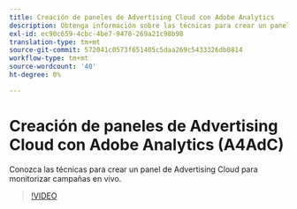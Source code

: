 ```yaml
---
title: Creación de paneles de Advertising Cloud con Adobe Analytics
description: Obtenga información sobre las técnicas para crear un panel de Advertising Cloud para la monitorización de campañas en directo
exl-id: ec90c659-4cbc-4be7-9478-269a21c98b98
translation-type: tm+mt
source-git-commit: 572041c0573f651405c5daa269c5433326db0814
workflow-type: tm+mt
source-wordcount: '40'
ht-degree: 0%

---
```


# Creación de paneles de Advertising Cloud con Adobe Analytics (A4AdC)

Conozca las técnicas para crear un panel de Advertising Cloud para monitorizar campañas en vivo.

>[!VIDEO](https://video.tv.adobe.com/v/33922)
